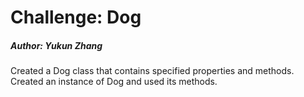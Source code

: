 # Challenge: Dog
##### Author: Yukun Zhang
Created a Dog class that contains specified properties and methods. Created an instance of Dog and used its methods.
